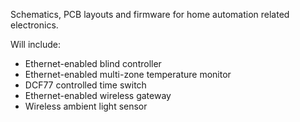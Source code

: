 Schematics, PCB layouts and firmware for home automation related electronics.

Will include:
  * Ethernet-enabled blind controller
  * Ethernet-enabled multi-zone temperature monitor
  * DCF77 controlled time switch
  * Ethernet-enabled wireless gateway
  * Wireless ambient light sensor